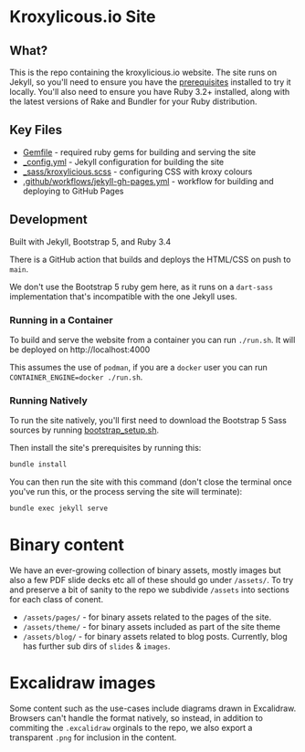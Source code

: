 # Kroxylicous.io Site

## What?

This is the repo containing the kroxylicious.io website.
The site runs on Jekyll, so you'll need to ensure you have the [prerequisites](https://jekyllrb.com/docs/) installed to try it locally.
You'll also need to ensure you have Ruby 3.2+ installed, along with the latest versions of Rake and Bundler for your Ruby distribution.

## Key Files
- [Gemfile](Gemfile) - required ruby gems for building and serving the site
- [_config.yml](_config.yml) - Jekyll configuration for building the site
- [_sass/kroxylicious.scss](_sass/kroxylicious.scss) - configuring CSS with kroxy colours
- [.github/workflows/jekyll-gh-pages.yml](.github/workflows/jekyll-gh-pages.yml) - workflow for building and deploying to GitHub Pages

## Development

Built with Jekyll, Bootstrap 5, and Ruby 3.4

There is a GitHub action that builds and deploys the HTML/CSS on push to `main`.

We don't use the Bootstrap 5 ruby gem here, as it runs on a
`dart-sass` implementation that's incompatible with the one Jekyll uses.

### Running in a Container

To build and serve the website from a container you can run `./run.sh`. It will be deployed on http://localhost:4000

This assumes the use of `podman`, if you are a `docker` user you can run `CONTAINER_ENGINE=docker ./run.sh`.

### Running Natively

To run the site natively, you'll first need to download the Bootstrap 5 Sass sources by running [bootstrap_setup.sh](bootstrap_setup.sh).

Then install the site's prerequisites by running this:

```bash
bundle install
```

You can then run the site with this command (don't close the terminal once you've run this, or the process serving the site will terminate):

```bash
bundle exec jekyll serve
```

# Binary content

We have an ever-growing collection of binary assets, mostly images but also a few PDF slide decks etc all of these
should go under `/assets/`. To try and preserve a bit of sanity to the repo we subdivide `/assets` into sections for each class of conent.
- `/assets/pages/` - for binary assets related to the pages of the site.
- `/assets/theme/` - for binary assets included as part of the site theme
- `/assets/blog/` - for binary assets related to blog posts. Currently, blog has further sub dirs of `slides` & `images`.

# Excalidraw images

Some content such as the use-cases include diagrams drawn in Excalidraw.  Browsers can't handle the format natively, so instead, in addition to
commiting the `.excalidraw` orginals to the repo, we also export a transparent `.png` for inclusion in the content.

